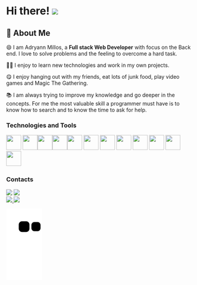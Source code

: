 # Hi there! <img src="https://media.giphy.com/media/hvRJCLFzcasrR4ia7z/giphy.gif" width="29px">

## 🚀 About Me

😄 I am Adryann Millos, a **Full stack Web Developer** with focus on the Back end. I love to solve problems and the feeling to overcome a hard task.

👨‍💻 I enjoy to learn new technologies and work in my own projects.

😋 I enjoy hanging out with my friends, eat lots of junk food, play video games and Magic The Gathering.

📚 I am always trying to improve my knowledge and go deeper in the concepts. For me the most valuable skill a programmer must have is to know how to search
and to know the time to ask for help.

### Technologies and Tools

<img src="https://cdn.jsdelivr.net/gh/devicons/devicon/icons/git/git-original.svg" width="40" height="40"/> <img src="https://cdn.jsdelivr.net/gh/devicons/devicon/icons/nodejs/nodejs-original-wordmark.svg"  width="40" height="40"/><img src="https://cdn.jsdelivr.net/gh/devicons/devicon/icons/react/react-original.svg" width="40" height="40"/><img src="https://cdn.jsdelivr.net/gh/devicons/devicon/icons/javascript/javascript-original.svg" width="40" height="40"/><img src="https://cdn.jsdelivr.net/gh/devicons/devicon/icons/vuejs/vuejs-original.svg" width="40" height="40"/> <img src="https://cdn.jsdelivr.net/gh/devicons/devicon/icons/php/php-original.svg" width="40" height="40"/> <img src="https://cdn.jsdelivr.net/gh/devicons/devicon/icons/laravel/laravel-plain.svg" width="40" height="40"/> <img src="https://cdn.jsdelivr.net/gh/devicons/devicon/icons/docker/docker-original.svg" width="40" height="40"/> <img src="https://cdn.jsdelivr.net/gh/devicons/devicon/icons/typescript/typescript-original.svg" width="40" height="40"/> <img src="https://cdn.jsdelivr.net/gh/devicons/devicon/icons/mysql/mysql-original-wordmark.svg" width="40" height="40"/> <img src="https://cdn.jsdelivr.net/gh/devicons/devicon/icons/postgresql/postgresql-original.svg" width="40" height="40"/> <img src="https://cdn.jsdelivr.net/gh/devicons/devicon/icons/mongodb/mongodb-original.svg" width="40" height="40"/>
          
### Contacts

<div>
<a href = "adryann312@gmail.com"><img src="https://img.shields.io/badge/Gmail-D14836?style=for-the-badge&logo=gmail&logoColor=white" target="_blank"></a>
<a href="https://www.linkedin.com/in/adryann-millos/" target="_blank"><img src="https://img.shields.io/badge/-LinkedIn-%230077B5?style=for-the-badge&logo=linkedin&logoColor=white" target="_blank"></a>   
</div>
 
<div>
<a href="https://github.com/seu-usuário-aqui">
<img height="180em" src="https://github-readme-stats.vercel.app/api/top-langs/?username=AdryannMillos&layout=compact&langs_count=7&theme=dracula"/>
<img height="180em" src="https://github-readme-stats.vercel.app/api?username=AdryannMillos&show_icons=true&theme=dracula&include_all_commits=true&count_private=true"/>
</div>         
          
          
          
          
          
          

          
                    


![Snake animation](https://github.com/AdryannMillos/AdryannMillos/blob/output/github-contribution-grid-snake.svg)

